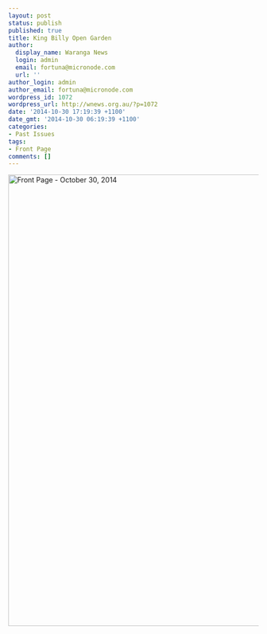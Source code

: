 ```yaml
---
layout: post
status: publish
published: true
title: King Billy Open Garden
author:
  display_name: Waranga News
  login: admin
  email: fortuna@micronode.com
  url: ''
author_login: admin
author_email: fortuna@micronode.com
wordpress_id: 1072
wordpress_url: http://wnews.org.au/?p=1072
date: '2014-10-30 17:19:39 +1100'
date_gmt: '2014-10-30 06:19:39 +1100'
categories:
- Past Issues
tags:
- Front Page
comments: []
---
```

<p><a href="http://wnews.org.au/wp-content/uploads/2014/12/wnews20141030P01.pdf"><img class="alignnone size-full wp-image-1068" alt="Front Page - October 30, 2014" src="http://wnews.org.au/wp-content/uploads/2014/12/wnews20141030P01.jpg" width="624" height="907" /></a></p>
